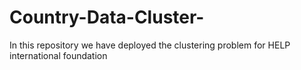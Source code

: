 # Country-Data-Cluster-
In this repository we have deployed the clustering problem for HELP international foundation
